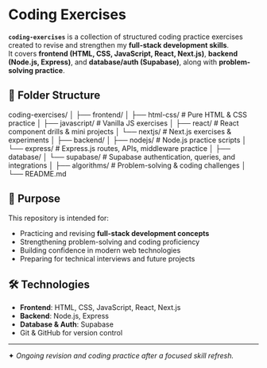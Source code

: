 # Coding Exercises

**`coding-exercises`** is a collection of structured coding practice exercises created to revise and strengthen my **full-stack development skills**.  
It covers **frontend (HTML, CSS, JavaScript, React, Next.js)**, **backend (Node.js, Express)**, and **database/auth (Supabase)**, along with **problem-solving practice**.

## 📂 Folder Structure

coding-exercises/
│
├── frontend/
│ ├── html-css/ # Pure HTML & CSS practice
│ ├── javascript/ # Vanilla JS exercises
│ ├── react/ # React component drills & mini projects
│ └── nextjs/ # Next.js exercises & experiments
│
├── backend/
│ ├── nodejs/ # Node.js practice scripts
│ └── express/ # Express.js routes, APIs, middleware practice
│
├── database/
│ └── supabase/ # Supabase authentication, queries, and integrations
│
├── algorithms/ # Problem-solving & coding challenges
│
└── README.md

## 🎯 Purpose

This repository is intended for:

- Practicing and revising **full-stack development concepts**
- Strengthening problem-solving and coding proficiency
- Building confidence in modern web technologies
- Preparing for technical interviews and future projects

## 🛠️ Technologies

- **Frontend**: HTML, CSS, JavaScript, React, Next.js
- **Backend**: Node.js, Express
- **Database & Auth**: Supabase
- Git & GitHub for version control

---

✦ _Ongoing revision and coding practice after a focused skill refresh._

